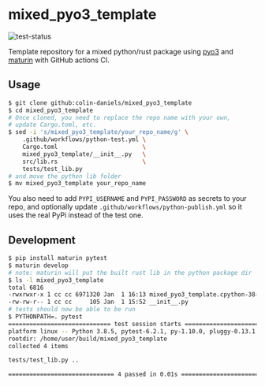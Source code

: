 # mixed_pyo3_template
![test-status](https://github.com/colin-daniels/mixed_pyo3_template/workflows/Python%20Tests/badge.svg)

Template repository for a mixed python/rust package using [pyo3](https://github.com/PyO3/pyo3)
and [maturin](https://github.com/PyO3/maturin) with GitHub actions CI.

## Usage
```sh
$ git clone github:colin-daniels/mixed_pyo3_template
$ cd mixed_pyo3_template
# Once cloned, you need to replace the repo name with your own,
# update Cargo.toml, etc.
$ sed -i 's/mixed_pyo3_template/your_repo_name/g' \
    .github/workflows/python-test.yml \
    Cargo.toml                        \
    mixed_pyo3_template/__init__.py   \
    src/lib.rs                        \
    tests/test_lib.py
# and move the python lib folder
$ mv mixed_pyo3_template your_repo_name
```
You also need to add `PYPI_USERNAME` and `PYPI_PASSWORD` as secrets to your repo, and
optionally update `.github/workflows/python-publish.yml` so it uses the real PyPi
instead of the test one.

## Development
```sh
$ pip install maturin pytest
$ maturin develop
# note: maturin will put the built rust lib in the python package dir
$ ls -l mixed_pyo3_template
total 6816
-rwxrwxr-x 1 cc cc 6971320 Jan  1 16:13 mixed_pyo3_template.cpython-38-x86_64-linux-gnu.so
-rw-rw-r-- 1 cc cc     105 Jan  1 15:52 __init__.py
# tests should now be able to be run
$ PYTHONPATH=. pytest
============================= test session starts ==============================
platform linux -- Python 3.8.5, pytest-6.2.1, py-1.10.0, pluggy-0.13.1
rootdir: /home/user/build/mixed_pyo3_template
collected 4 items

tests/test_lib.py ..                                                     [100%]

============================== 4 passed in 0.01s ===============================
```
